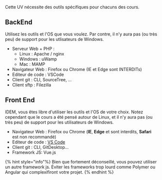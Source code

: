 
Cette UV nécessite des outils spécifiques pour chacuns des cours.

## BackEnd

Utilisez les outils et l'OS que vous voulez.
Par contre, il n'y aura pas (ou très peu) de support pour les utlisateurs de Windows.

- Serveur Web + PHP :
    * Linux : Apache / nginx
    * Windows : uWamp
    * Mac : MAMP
- Navigateur Web : Firefox ou Chrome (IE et Edge sont INTERDITs)
- Editeur de code : VSCode
- Client git : CLI, SourceTree, ...
- Client sftp : Filezilla

## Front End
IDEM, vous êtes libre d'utiliser les outils et l'OS de votre choix.
Notez cependant que le cours a été pensé autour de Linux, et il n'y aura pas (ou très peu) de support pour les utilisateurs de Windows.

- Navigateur Web : Firefox ou Chrome (**IE**, **Edge** et sont interdits, **Safari** est non recommandé)
- Editeur de code : [VS Code](https://code.visualstudio.com/)
- Client git : CLI, GitDesktop...
- Framework JS: Vue.js

{% hint style="info"%}
Bien que fortement déconseillé, vous pouvez utiliser un autre framework js. Éviter les frameworks trop lourd comme Polymer ou Angular qui complexifiront votre projet.
{% endhint %}
